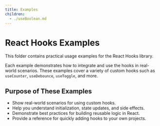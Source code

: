```yaml
---
title: Examples
children:
  - ./useBoolean.md
---
```


# React Hooks Examples

This folder contains practical usage examples for the React Hooks library.

Each example demonstrates how to integrate and use the hooks in real-world scenarios. These examples cover a variety of custom hooks such as `useCounter`, `useDebounce`, `useToggle`, and more.

## Purpose of These Examples

- Show real-world scenarios for using custom hooks.
- Help you understand initialization, state updates, and side effects.
- Demonstrate best practices for building reusable logic in React.
- Provide a reference for quickly adding hooks to your own projects.
